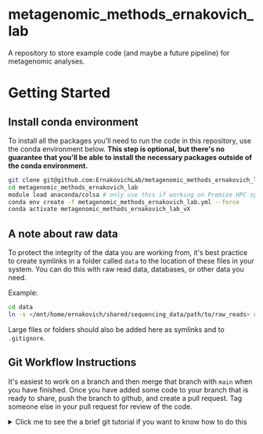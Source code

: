 # metagenomic_methods_ernakovich_lab
A repository to store example code (and maybe a future pipeline) for metagenomic analyses. 

# Getting Started

## Install conda environment
To install all the packages you'll need to run the code in this repository, use the conda environment below.
**This step is optional, but there's no guarantee that you'll be able to install the necessary packages outside of the
conda environment.**

``` bash
git clone git@github.com:ErnakovichLab/metagenomic_methods_ernakovich_lab.git
cd metagenomic_methods_ernakovich_lab
module load anaconda/colsa # only use this if working on Premise HPC system
conda env create -f metagenomic_methods_ernakovich_lab.yml --force
conda activate metagenomic_methods_ernakovich_lab_vX
```

## A note about raw data
To protect the integrity of the data you are working from, it's best practice to create symlinks in a folder called `data` to the location of these files in your system. You can do this with raw read data, databases, or other data you need.

Example:

```bash
cd data
ln -s </mnt/home/ernakovich/shared/sequencing_data/path/to/raw_reads> raw_reads
```

Large files or folders should also be added here as symlinks and to `.gitignore`.


## Git Workflow Instructions

It's easiest to work on a branch and then merge that branch with `main` when you have finished. Once you have added some code to your branch that is ready to share, push the branch to github, and create a pull request. Tag someone else in your pull request for review of the code.

<details>
  <summary>Click me to see the a brief git tutorial if you want to know how to do this</summary>

To create a branch:
```
git checkout -b <branch name>

```

You can switch back to the main branch anytime by typing 
```
git checkout main
```

### The typical git workflow

1. Edit code, test, save as normal
2. When you are ready to commit your changes, first check the status of your repository `git status`, you'll see if there are modified files that need to be commited or changes that should be pulled down.
3. _Stage_ the files for committing `git add <file name>`
4. After staging the files for committing, you can actually _commit_. I find it easiest to write committ messages inline with the `-m` command. `git commit -m "<insert a message about what you did here>"`. All of the changes in the files you staged will be committed.
5. But wait! All of these committs have only happened locally on your own computer. To share them with others, we need to push them to the cloud. You can push your branch to github with the following command. 
`git push`. (Note: the first time you do this, you may need to create a remote version of the branch, with this command `git push --set-upstream origin <branch name>`)

All in all it looks like this
```
# Make sure you're working on your branch:
git status
git checkout <branch name>
# Edit files, update, save, etc. 
# When you're ready to commit files, stage them first
git add <myfile.R>
git add <mysecondfile.R>
# Now commit and add a message about your changes
git commit -m "Adding myfile and mysecondfile to the analysis."
# Push your changes to github
git push
```
Once you have pushed your branch you may want to merge it with the main branch. This can easily be done on github by clicking the "Create pull request" button that appears when you push new changes to a branch.

### Incorperating others' changes

What if the main branch has been updated and you want to incorperate others' changes into your branch? You can do this by merging the main branch into your branch. 

1. First make sure that any changes you've made to tracked files are committed by following the ses:
[Typical git workflow](#the-typical-git-workflow) above.
2. Then make sure that any changes that have been made remotely have been incorperated into your local repository. `git pull`. If you see "Already up to date", you're good to go!. Make sure to check this for the main branch and for your own branch (if you're making changes in multiple locations.) (Changing branches with `git checkout <branch name>`)
3. Now that you have updated your code base with any remote changes, you are ready to merge the main branch into your branch. Move to your branch using `git chekcout <branch name>`. Then merge the main branch into yours with `git merge main`. Optionally, you can then push the updated version of your branch to the remote repository, with `git push`.

All in all, it looks something like this:
```
# move over to the main branch
git checkout main
# pull changes from github
git pull
# move over to your branch
git checkout <branch name>
# merge the changes you pulled to your branch
git merge main
# optionally update the remote version of your branch
git push
```
</details>
